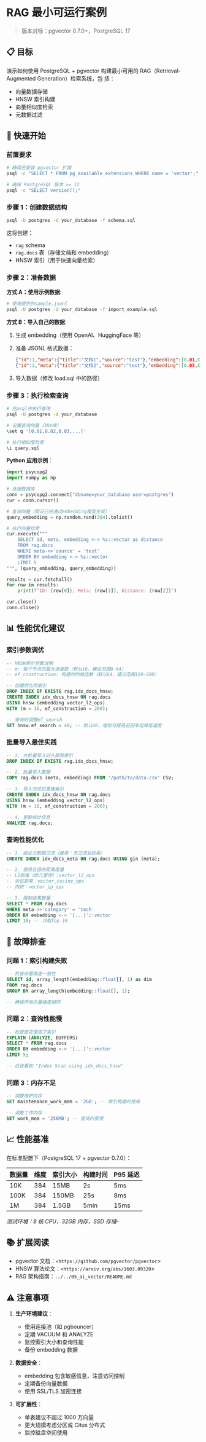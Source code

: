 ﻿# RAG 最小可运行案例

> 版本对标：pgvector 0.7.0+，PostgreSQL 17

## 📋 目标

演示如何使用 PostgreSQL + pgvector 构建最小可用的 RAG（Retrieval-Augmented Generation）检索系统，包
括：

- 向量数据存储
- HNSW 索引构建
- 向量相似度检索
- 元数据过滤

## 🚀 快速开始

### 前置要求

```bash
# 确保已安装 pgvector 扩展
psql -c "SELECT * FROM pg_available_extensions WHERE name = 'vector';"

# 确保 PostgreSQL 版本 >= 12
psql -c "SELECT version();"
```

### 步骤 1：创建数据结构

```bash
psql -U postgres -d your_database -f schema.sql
```

这将创建：

- `rag` schema
- `rag.docs` 表（存储文档和 embedding）
- HNSW 索引（用于快速向量检索）

### 步骤 2：准备数据

**方式 A：使用示例数据**:

```bash
# 使用提供的sample.jsonl
psql -U postgres -d your_database -f import_example.sql
```

**方式 B：导入自己的数据**:

1. 生成 embedding（使用 OpenAI、HuggingFace 等）
2. 准备 JSONL 格式数据：

   ```json
   {"id":1,"meta":{"title":"文档1","source":"test"},"embedding":[0.01,0.02,...]}
   {"id":2,"meta":{"title":"文档2","source":"test"},"embedding":[0.05,0.02,...]}
   ```

3. 导入数据（修改 load.sql 中的路径）

### 步骤 3：执行检索查询

```bash
# 在psql中执行查询
psql -U postgres -d your_database

# 设置查询向量（384维）
\set q '[0.01,0.02,0.03,...]'

# 执行相似度检索
\i query.sql
```

**Python 应用示例**：

```python
import psycopg2
import numpy as np

# 连接数据库
conn = psycopg2.connect("dbname=your_database user=postgres")
cur = conn.cursor()

# 查询向量（假设已经通过embedding模型生成）
query_embedding = np.random.rand(384).tolist()

# 执行向量检索
cur.execute("""
    SELECT id, meta, embedding <-> %s::vector as distance
    FROM rag.docs
    WHERE meta->>'source' = 'test'
    ORDER BY embedding <-> %s::vector
    LIMIT 5
""", (query_embedding, query_embedding))

results = cur.fetchall()
for row in results:
    print(f"ID: {row[0]}, Meta: {row[1]}, Distance: {row[2]}")

cur.close()
conn.close()
```

## 📊 性能优化建议

### 索引参数调优

```sql
-- HNSW索引参数说明
-- m: 每个节点的最大连接数（默认16，建议范围8-64）
-- ef_construction: 构建时的候选数（默认64，建议范围100-200）

-- 创建优化的索引
DROP INDEX IF EXISTS rag.idx_docs_hnsw;
CREATE INDEX idx_docs_hnsw ON rag.docs
USING hnsw (embedding vector_l2_ops)
WITH (m = 16, ef_construction = 200);

-- 查询时调整ef_search
SET hnsw.ef_search = 40; -- 默认40，增加可提高召回率但降低速度
```

### 批量导入最佳实践

```sql
-- 1. 大批量导入时先删除索引
DROP INDEX IF EXISTS rag.idx_docs_hnsw;

-- 2. 批量导入数据
COPY rag.docs (meta, embedding) FROM '/path/to/data.csv' CSV;

-- 3. 导入完成后重建索引
CREATE INDEX idx_docs_hnsw ON rag.docs
USING hnsw (embedding vector_l2_ops)
WITH (m = 16, ef_construction = 200);

-- 4. 更新统计信息
ANALYZE rag.docs;
```

### 查询性能优化

```sql
-- 1. 结合元数据过滤（推荐：先过滤后检索）
CREATE INDEX idx_docs_meta ON rag.docs USING gin (meta);

-- 2. 使用合适的距离度量
-- L2距离（欧几里得）：vector_l2_ops
-- 余弦距离：vector_cosine_ops
-- 内积：vector_ip_ops

-- 3. 限制结果数量
SELECT * FROM rag.docs
WHERE meta->>'category' = 'tech'
ORDER BY embedding <-> '[...]'::vector
LIMIT 10; -- 只取Top 10
```

## 🔧 故障排查

### 问题 1：索引构建失败

```sql
-- 检查向量维度一致性
SELECT id, array_length(embedding::float[], 1) as dim
FROM rag.docs
GROUP BY array_length(embedding::float[], 1);

-- 确保所有向量维度相同
```

### 问题 2：查询性能慢

```sql
-- 检查是否使用了索引
EXPLAIN (ANALYZE, BUFFERS)
SELECT * FROM rag.docs
ORDER BY embedding <-> '[...]'::vector
LIMIT 5;

-- 应该看到 "Index Scan using idx_docs_hnsw"
```

### 问题 3：内存不足

```sql
-- 调整维护内存
SET maintenance_work_mem = '2GB'; -- 索引构建时使用

-- 调整工作内存
SET work_mem = '256MB'; -- 查询时使用
```

## 📈 性能基准

在标准配置下（PostgreSQL 17 + pgvector 0.7.0）：

| 数据量 | 维度 | 索引大小 | 构建时间 | P95 延迟 |
| ------ | ---- | -------- | -------- | -------- |
| 10K    | 384  | 15MB     | 2s       | 5ms      |
| 100K   | 384  | 150MB    | 25s      | 8ms      |
| 1M     | 384  | 1.5GB    | 5min     | 15ms     |

_测试环境：8 核 CPU，32GB 内存，SSD 存储_-

## 📚 扩展阅读

- pgvector 文档：`<https://github.com/pgvector/pgvector`>
- HNSW 算法论文：`<https://arxiv.org/abs/1603.09320`>
- RAG 架构指南：`../../05_ai_vector/README.md`

## ⚠️ 注意事项

1. **生产环境建议**：

   - 使用连接池（如 pgbouncer）
   - 定期 VACUUM 和 ANALYZE
   - 监控索引大小和查询性能
   - 备份 embedding 数据

2. **数据安全**：

   - embedding 包含敏感信息，注意访问控制
   - 定期备份向量数据
   - 使用 SSL/TLS 加密连接

3. **可扩展性**：
   - 单表建议不超过 1000 万向量
   - 更大规模考虑分区或 Citus 分布式
   - 监控磁盘空间使用
